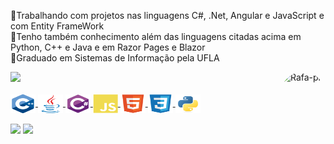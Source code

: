 🔹Trabalhando com projetos nas linguagens C#, .Net, Angular e JavaScript e com Entity FrameWork
<br>
🔹Tenho também conhecimento além das linguagens citadas acima em Python, C++ e Java e em Razor Pages e Blazor
<br>
🔹Graduado em Sistemas de Informação pela UFLA

 

<div align="left">

<a href="https://github.com/ramonsouza36">
<img height="160em" src="https://github-readme-stats.vercel.app/api?username=ramonsouza36&show_icons=true&theme=highcontrast&include_all_commits=true&count_private=true"/>
<img align="right" alt="Rafa-pic" height="160" style="border-radius:50px;" src="http://github-readme-streak-stats.herokuapp.com?user=ramonsouza36&theme=highcontrast&hide_border=verdadeiro&locale=pt-br)](https://git.io/streak-stats"
</div>
<div style="display: inline_block"><br>
<img align="center" alt="ramonsouza36-CPlusPLus" height="30" width="40" src="https://raw.githubusercontent.com/devicons/devicon/master/icons/cplusplus/cplusplus-original.svg">
<img align="center" alt="ramonsouza36-Java" height="30" width="40" src="https://raw.githubusercontent.com/devicons/devicon/master/icons/java/java-original.svg">
 <img align="center" alt="ramonsouza36-CPlusPLus" height="30" width="40" src="https://raw.githubusercontent.com/devicons/devicon/master/icons/csharp/csharp-original.svg">
 <img align="center" alt="ramonsouza36-Js" height="30" width="40" src="https://raw.githubusercontent.com/devicons/devicon/master/icons/javascript/javascript-plain.svg">
<img align="center" alt="ramonsouza36-HTML" height="30" width="40" src="https://raw.githubusercontent.com/devicons/devicon/master/icons/html5/html5-original.svg">
<img align="center" alt="ramonsouza36-CSS" height="30" width="40" src="https://raw.githubusercontent.com/devicons/devicon/master/icons/css3/css3-original.svg">
<img align="center" alt="ramonsouza36-Python" height="30" width="40" src="https://raw.githubusercontent.com/devicons/devicon/master/icons/python/python-original.svg">
</div>

<div> 
<br>
<a href = "mailto:ramonriuller@gmail.com"><img src="https://img.shields.io/badge/-Gmail-%23333?style=for-the-badge&logo=gmail&logoColor=white" target="_blank"></a>
<a href="https://www.linkedin.com/in/ramon-riuller-18b5221b3/" target="_blank"><img src="https://img.shields.io/badge/-LinkedIn-%230077B5?style=for-the-badge&logo=linkedin&logoColor=white" target="_blank"></a>
